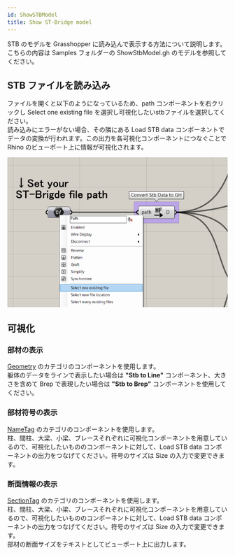 ```yaml
---
id: ShowSTBModel
title: Show ST-Bridge model
---
```


STB のモデルを Grasshopper に読み込んで表示する方法について説明します。こちらの内容は Samples フォルダーの ShowStbModel.gh のモデルを参照してください。

## STB ファイルを読み込み

ファイルを開くと以下のようになっているため、path コンポーネントを右クリックし Select one existing file を選択し可視化したいstbファイルを選択してください。  
読み込みにエラーがない場合、その隣にある Load STB data コンポーネントでデータの変換が行われます。この出力を各可視化コンポーネントにつなぐことで Rhino のビューポート上に情報が可視化されます。

![](../../images/ShowStbModel/input.png)

## 可視化

### 部材の表示

[Geometry](../Component/Geometry) のカテゴリのコンポーネントを使用します。  
躯体のデータをラインで表示したい場合は **"Stb to Line"** コンポーネント、大きさを含めて Brep で表現したい場合は **"Stb to Brep"** コンポーネントを使用してください。

### 部材符号の表示

[NameTag](../Component/NameTag) のカテゴリのコンポーネントを使用します。  
柱、間柱、大梁、小梁、ブレースそれぞれに可視化コンポーネントを用意しているので、可視化したいもののコンポーネントに対して、Load STB data コンポーネントの出力をつなげてください。符号のサイズは Size の入力で変更できます。

### 断面情報の表示

[SectionTag](../Component/SectionTag) のカテゴリのコンポーネントを使用します。  
柱、間柱、大梁、小梁、ブレースそれぞれに可視化コンポーネントを用意しているので、可視化したいもののコンポーネントに対して、Load STB data コンポーネントの出力をつなげてください。符号のサイズは Size の入力で変更できます。  
部材の断面サイズをテキストとしてビューポート上に出力します。
